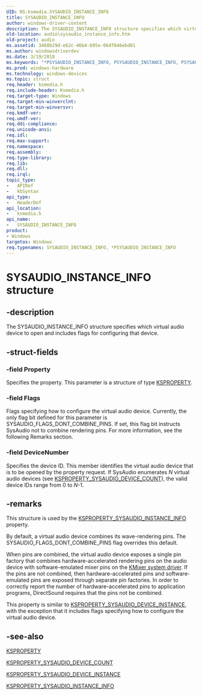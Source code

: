 ```yaml
---
UID: NS:ksmedia.SYSAUDIO_INSTANCE_INFO
title: SYSAUDIO_INSTANCE_INFO
author: windows-driver-content
description: The SYSAUDIO_INSTANCE_INFO structure specifies which virtual audio device to open and includes flags for configuring that device.
old-location: audio\sysaudio_instance_info.htm
old-project: audio
ms.assetid: 3468b29d-e62c-46b4-b95e-06df846ebd81
ms.author: windowsdriverdev
ms.date: 3/19/2018
ms.keywords: "*PSYSAUDIO_INSTANCE_INFO, PSYSAUDIO_INSTANCE_INFO, PSYSAUDIO_INSTANCE_INFO structure pointer [Audio Devices], SYSAUDIO_INSTANCE_INFO, SYSAUDIO_INSTANCE_INFO structure [Audio Devices], aud-prop_dd4269d6-0f6e-476a-a4d3-ea71f3b9a96a.xml, audio.sysaudio_instance_info, ksmedia/PSYSAUDIO_INSTANCE_INFO, ksmedia/SYSAUDIO_INSTANCE_INFO"
ms.prod: windows-hardware
ms.technology: windows-devices
ms.topic: struct
req.header: ksmedia.h
req.include-header: Ksmedia.h
req.target-type: Windows
req.target-min-winverclnt: 
req.target-min-winversvr: 
req.kmdf-ver: 
req.umdf-ver: 
req.ddi-compliance: 
req.unicode-ansi: 
req.idl: 
req.max-support: 
req.namespace: 
req.assembly: 
req.type-library: 
req.lib: 
req.dll: 
req.irql: 
topic_type:
-	APIRef
-	kbSyntax
api_type:
-	HeaderDef
api_location:
-	ksmedia.h
api_name:
-	SYSAUDIO_INSTANCE_INFO
product:
- Windows
targetos: Windows
req.typenames: SYSAUDIO_INSTANCE_INFO, *PSYSAUDIO_INSTANCE_INFO
---
```


# SYSAUDIO_INSTANCE_INFO structure


## -description


The SYSAUDIO_INSTANCE_INFO structure specifies which virtual audio device to open and includes flags for configuring that device.


## -struct-fields




### -field Property

Specifies the property. This parameter is a structure of type <a href="https://msdn.microsoft.com/library/windows/hardware/ff564262">KSPROPERTY</a>.


### -field Flags

Flags specifying how to configure the virtual audio device. Currently, the only flag bit defined for this parameter is SYSAUDIO_FLAGS_DONT_COMBINE_PINS. If set, this flag bit instructs SysAudio not to combine rendering pins. For more information, see the following Remarks section.


### -field DeviceNumber

Specifies the device ID. This member identifies the virtual audio device that is to be opened by the property request. If SysAudio enumerates <i>N</i> virtual audio devices (see <a href="https://msdn.microsoft.com/library/windows/hardware/ff537419">KSPROPERTY_SYSAUDIO_DEVICE_COUNT</a>), the valid device IDs range from 0 to <i>N</i>-1.


## -remarks



This structure is used by the <a href="https://msdn.microsoft.com/library/windows/hardware/ff537427">KSPROPERTY_SYSAUDIO_INSTANCE_INFO</a> property.

By default, a virtual audio device combines its wave-rendering pins. The SYSAUDIO_FLAGS_DONT_COMBINE_PINS flag overrides this default.

When pins are combined, the virtual audio device exposes a single pin factory that combines hardware-accelerated rendering pins on the audio device with software-emulated mixer pins on the <a href="https://msdn.microsoft.com/827997e2-6f07-4635-ac35-4ad026b82eae">KMixer system driver</a>. If the pins are not combined, then hardware-accelerated pins and software-emulated pins are exposed through separate pin factories. In order to correctly report the number of hardware-accelerated pins to application programs, DirectSound requires that the pins not be combined.

This property is similar to <a href="https://msdn.microsoft.com/library/windows/hardware/ff537423">KSPROPERTY_SYSAUDIO_DEVICE_INSTANCE</a>, with the exception that it includes flags specifying how to configure the virtual audio device.




## -see-also




<a href="https://msdn.microsoft.com/library/windows/hardware/ff564262">KSPROPERTY</a>



<a href="https://msdn.microsoft.com/library/windows/hardware/ff537419">KSPROPERTY_SYSAUDIO_DEVICE_COUNT</a>



<a href="https://msdn.microsoft.com/library/windows/hardware/ff537423">KSPROPERTY_SYSAUDIO_DEVICE_INSTANCE</a>



<a href="https://msdn.microsoft.com/library/windows/hardware/ff537427">KSPROPERTY_SYSAUDIO_INSTANCE_INFO</a>
 

 

